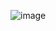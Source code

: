 ![image](https://github.com/Fourcade7/Ktor_Upload_Image/assets/60017090/ace1603e-4d7a-498d-b6c2-c0364819f9d9)
